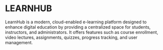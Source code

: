 # LEARNHUB
LearnHub is a modern, cloud-enabled e-learning platform designed to enhance digital education by providing a centralized space for students, instructors, and administrators. It offers features such as course enrollment, video lectures, assignments, quizzes, progress tracking, and user management.
